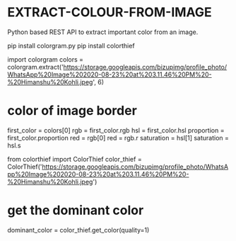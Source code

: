 # EXTRACT-COLOUR-FROM-IMAGE
Python based REST API to extract important color from an image.

pip install colorgram.py
pip install colorthief

import colorgram
colors = colorgram.extract('https://storage.googleapis.com/bizupimg/profile_photo/WhatsApp%20Image%202020-08-23%20at%203.11.46%20PM%20-%20Himanshu%20Kohli.jpeg', 6)

# color of image border

first_color = colors[0]
rgb = first_color.rgb 
hsl = first_color.hsl 
proportion  = first_color.proportion
red = rgb[0]
red = rgb.r
saturation = hsl[1]
saturation = hsl.s


from colorthief import ColorThief
color_thief = ColorThief('https://storage.googleapis.com/bizupimg/profile_photo/WhatsApp%20Image%202020-08-23%20at%203.11.46%20PM%20-%20Himanshu%20Kohli.jpeg')
# get the dominant color
dominant_color = color_thief.get_color(quality=1)



